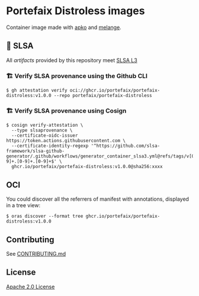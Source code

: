 # Portefaix Distroless images

Container image made with [apko](https://github.com/chainguard-dev/apko) and [melange](https://github.com/chainguard-dev/melange).

## 🔑 SLSA

All _artifacts_ provided by this repository meet [SLSA L3](https://slsa.dev/spec/v1.0/levels#build-l3)

### 🏗️ Verify SLSA provenance using the Github CLI

```shell
$ gh attestation verify oci://ghcr.io/portefaix/portefaix-distroless:v1.0.0 --repo portefaix/portefaix-distroless
```

### 🏗️ Verify SLSA provenance using Cosign

```shell
$ cosign verify-attestation \
  --type slsaprovenance \
  --certificate-oidc-issuer https://token.actions.githubusercontent.com \
  --certificate-identity-regexp '^https://github.com/slsa-framework/slsa-github-generator/.github/workflows/generator_container_slsa3.yml@refs/tags/v[0-9]+.[0-9]+.[0-9]+$' \
  ghcr.io/portefaix/portefaix-distroless:v1.0.0@sha256:xxxx
```

## OCI

You could discover all the referrers of manifest with annotations, displayed in a tree view:

```shell
$ oras discover --format tree ghcr.io/portefaix/portefaix-distroless:v1.0.0
```

## Contributing

See [CONTRIBUTING.md](./CONTRIBUTING.md)

## License

[Apache 2.0 License](./LICENSE)
